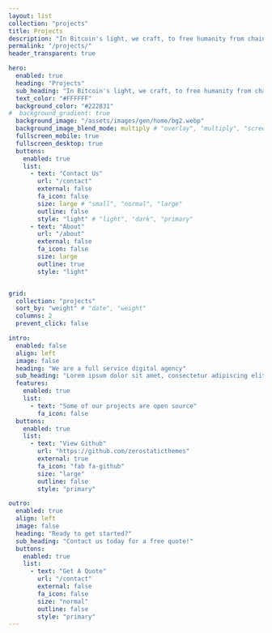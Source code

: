 ```yaml
---
layout: list
collection: "projects"
title: Projects
description: "In Bitcoin's light, we craft, to free humanity from chains, our crafty draft."
permalink: "/projects/"
header_transparent: true

hero:
  enabled: true
  heading: "Projects"
  sub_heading: "In Bitcoin's light, we craft, to free humanity from chains, our crafty draft."
  text_color: "#FFFFFF"
  background_color: "#222831"
#  background_gradient: true
  background_image: "/assets/images/gen/home/bg2.webp"
  background_image_blend_mode: multiply # "overlay", "multiply", "screen"
  fullscreen_mobile: true
  fullscreen_desktop: true
  buttons:
    enabled: true
    list:
      - text: "Contact Us"
        url: "/contact"
        external: false
        fa_icon: false
        size: large # "small", "normal", "large"
        outline: false
        style: "light" # "light", "dark", "primary"
      - text: "About"
        url: "/about"
        external: false
        fa_icon: false
        size: large
        outline: true
        style: "light"


grid:
  collection: "projects"
  sort_by: "weight" # "date", "weight"
  columns: 2
  prevent_click: false

intro:
  enabled: false
  align: left
  image: false
  heading: "We are a full service digital agency"
  sub_heading: "Lorem ipsum dolor sit amet, consectetur adipiscing elit. Ut eget sapien in elit semper accumsan. Pellentesque accumsan ut tortor eu varius. Sed id tincidunt massa, ut egestas orci."
  features:
    enabled: true
    list:
      - text: "Some of our projects are open source"
        fa_icon: false
  buttons:
    enabled: true
    list:
      - text: "View Github"
        url: "https://github.com/zerostaticthemes"
        external: true
        fa_icon: "fab fa-github"
        size: "large"
        outline: false
        style: "primary"

outro:
  enabled: true
  align: left
  image: false
  heading: "Ready to get started?"
  sub_heading: "Contact us today for a free quote!"
  buttons:
    enabled: true
    list:
      - text: "Get A Quote"
        url: "/contact"
        external: false
        fa_icon: false
        size: "normal"
        outline: false
        style: "primary"
---
```


